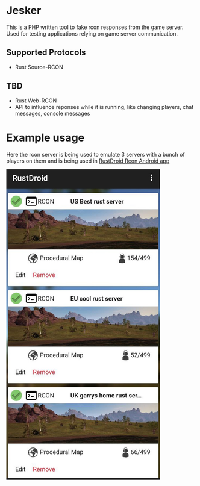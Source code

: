 # Jesker
This is a PHP written tool to fake rcon responses from the game server.
Used for testing applications relying on game server communication.

## Supported Protocols
- Rust Source-RCON

## TBD
- Rust Web-RCON
- API to influence reponses while it is running, like changing players, chat messages, console messages

# Example usage

Here the rcon server is being used to emulate 3 servers with a bunch of players on them and is being used in [RustDroid Rcon Android app](https://play.google.com/store/apps/details?id=de.mbdesigns.rustdroid)

![rustdroid example](https://raw.githubusercontent.com/atomy/jesker/refs/heads/main/docs/rustdroid-example.png)
